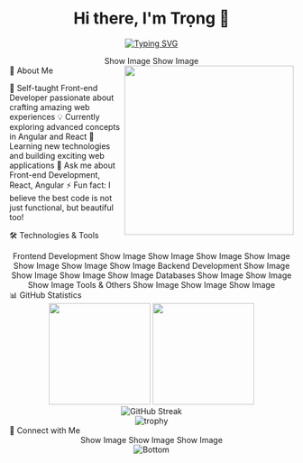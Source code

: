 <h1 align="center">Hi there, I'm Trọng 👋</h1>
<p align="center">
  <a href="https://git.io/typing-svg"><img src="https://readme-typing-svg.demolab.com?font=Fira+Code&weight=600&size=24&duration=4000&pause=1000&color=36BCF7FF&center=true&vCenter=true&random=false&width=600&height=50&lines=A+Passionate+Front-end+Developer;Building+Beautiful+Web+Experiences;Always+Learning+%26+Growing" alt="Typing SVG" /></a>
</p>
<div align="center">
Show Image
Show Image
</div>
💫 About Me
<img align="right" width="300" src="https://raw.githubusercontent.com/abhisheknaiidu/abhisheknaiidu/master/code.gif"/>

🚀 Self-taught Front-end Developer passionate about crafting amazing web experiences
💡 Currently exploring advanced concepts in Angular and React
🌱 Learning new technologies and building exciting web applications
💬 Ask me about Front-end Development, React, Angular
⚡ Fun fact: I believe the best code is not just functional, but beautiful too!

🛠️ Technologies & Tools
<div align="center">
Frontend Development
Show Image
Show Image
Show Image
Show Image
Show Image
Show Image
Show Image
Backend Development
Show Image
Show Image
Show Image
Show Image
Databases
Show Image
Show Image
Show Image
Tools & Others
Show Image
Show Image
Show Image
</div>
📊 GitHub Statistics
<div align="center">
  <img height="180em" src="https://github-readme-stats.vercel.app/api?username=trongas&show_icons=true&theme=tokyonight&include_all_commits=true&count_private=true"/>
  <img height="180em" src="https://github-readme-stats.vercel.app/api/top-langs/?username=trongas&layout=compact&langs_count=8&theme=tokyonight"/>
</div>
<div align="center">
  <img src="https://github-readme-streak-stats.herokuapp.com/?user=trongas&theme=tokyonight" alt="GitHub Streak"/>
</div>
<div align="center">
  <img src="https://github-profile-trophy.vercel.app/?username=trongas&theme=tokyonight&row=1&column=6" alt="trophy"/>
</div>
🤝 Connect with Me
<div align="center">
Show Image
Show Image
Show Image
</div>

<div align="center">
  <img src="https://raw.githubusercontent.com/mayhemantt/mayhemantt/Update/svg/Bottom.svg" alt="Bottom" />
</div>
